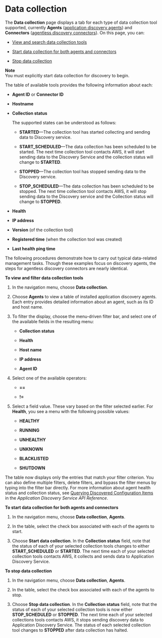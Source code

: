 # Data collection<a name="data_collection"></a>

The **Data collection** page displays a tab for each type of data collection tool supported, currently **Agents** \([application discovery agents](http://docs.aws.amazon.com/application-discovery/latest/userguide/appdisc-components.html#awsagent)\) and **Connectors** \([agentless discovery connectors](http://docs.aws.amazon.com/application-discovery/latest/userguide/appdisc-components.html#appdisc-agentless)\)\. On this page, you can:

+ [View and search data collection tools](#view_tools)

+ [Start data collection for both agents and connectors](#start_data_collection)

+ [Stop data collection](#stop_data_collection)

**Note**  
You must explicitly start data collection for discovery to begin\.

The table of available tools provides the following information about each:

+ **Agent ID** or **Connector ID**

+ **Hostname**

+ **Collection status**

  The supported states can be understood as follows: 

  +  **STARTED**—The collection tool has started collecting and sending data to Discovery service\. 

  +  **START\_SCHEDULED**—The data collection has been scheduled to be started\. The next time collection tool contacts AWS, it will start sending data to the Discovery Service and the collection status will change to **STARTED**\. 

  +  **STOPPED**—The collection tool has stopped sending data to the Discovery service\.

  +  **STOP\_SCHEDULED**—The data collection has been scheduled to be stopped\. The next time collection tool contacts AWS, it will stop sending data to the Discovery service and the Collection status will change to **STOPPED**\.

+ **Health**

+ **IP address**

+ **Version** \(of the collection tool\)

+ **Registered time** \(when the collection tool was created\)

+ **Last health ping time**

The following procedures demonstrate how to carry out typical data\-related management tasks\. Though these examples focus on discovery agents, the steps for agentless discovery connectors are nearly identical\.<a name="view_tools"></a>

**To view and filter data collection tools**

1. In the navigation menu, choose **Data collection**\.

1. Choose **Agents** to view a table of installed application discovery agents\. Each entry provides detailed information about an agent, such as its ID and host name\. 

1. To filter the display, choose the menu\-driven filter bar, and select one of the available fields in the resulting menu:

   + **Collection status**

   + **Health**

   + **Host name**

   + **IP address**

   + **Agent ID**

1. Select one of the available operators:

   + **==**

   + **\!=**

1. Select a field value\. These vary based on the filter selected earlier\. For **Health**, you see a menu with the following possible values: 

   + **HEALTHY**

   + **RUNNING**

   + **UNHEALTHY**

   + **UNKNOWN**

   + **BLACKLISTED**

   + **SHUTDOWN**

The table now displays only the entries that match your filter criterion\. You can also define multiple filters, delete filters, and bypass the filter menus by typing into the filter bar directly\. For more information about agent health status and collection status, see [Querying Discovered Configuration Items](http://docs.aws.amazon.com/application-discovery/latest/APIReference/discovery-api-queries.html) in the *Application Discovery Service API Reference*\.<a name="start_data_collection"></a>

**To start data collection for both agents and connectors**

1. In the navigation menu, choose **Data collection**, **Agents**\.

1. In the table, select the check box associated with each of the agents to start\.

1. Choose **Start data collection**\. In the **Collection status** field, note that the status of each of your selected collection tools changes to either **START\_SCHEDULED** or **STARTED**\. The next time each of your selected collection tools contacts AWS, it collects and sends data to Application Discovery Service\. <a name="stop_data_collection"></a>

**To stop data collection**

1. In the navigation menu, choose **Data collection**, **Agents**\.

1. In the table, select the check box associated with each of the agents to stop\.

1. Choose **Stop data collection**\. In the **Collection status** field, note that the status of each of your selected collection tools is now either **STOP\_SCHEDULED** or **STOPPED**\. The next time each of your selected collections tools contacts AWS, it stops sending discovery data to Application Discovery Service\. The status of each selected collection tool changes to **STOPPED** after data collection has halted\.